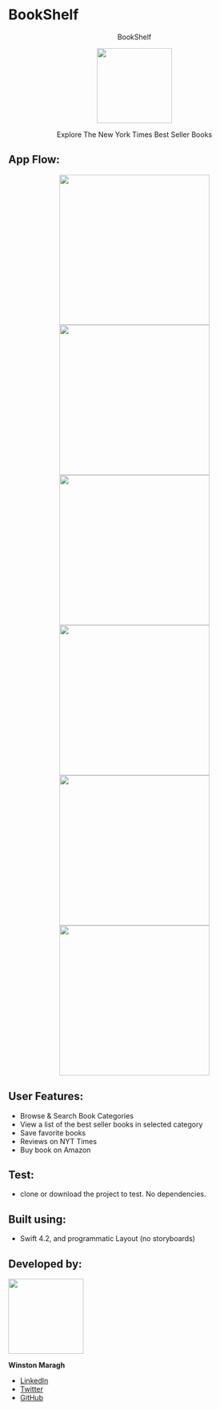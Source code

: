 # BookShelf

<a>
    <p align="center">  BookShelf </p> 
</a>
<p align="center">
    <img        src="https://github.com/wsmaragh/BookShelf/blob/master/BookShelf/Supporting/Assets.xcassets/AppIcon.appiconset/Icon-180.png" width="150" style="max-width:100%;">
</p>

<a>
    <p align="center">  Explore The New York Times Best Seller Books </p> 
</a>

## App Flow:

<p align="center">
    <img src= "https://github.com/wsmaragh/BookShelf/blob/master/BookShelf/Supporting/Gifs/search.gif" width="300">
    <img src= "https://github.com/wsmaragh/BookShelf/blob/master/BookShelf/Supporting/Gifs/toggle.gif" width="300">
    <img src= "https://github.com/wsmaragh/BookShelf/blob/master/BookShelf/Supporting/Gifs/saveFavorite.gif" width="300">
    <img src= "https://github.com/wsmaragh/BookShelf/blob/master/BookShelf/Supporting/Gifs/settings.gif" width="300">
    <img src= "https://github.com/wsmaragh/BookShelf/blob/master/BookShelf/Supporting/Gifs/review.gif" width="300"> 
    <img src= "https://github.com/wsmaragh/BookShelf/blob/master/BookShelf/Supporting/Gifs/amazon.gif" width="300">           
</p>


## User Features:
* Browse & Search Book Categories
* View a list of the best seller books in selected category
* Save favorite books
* Reviews on NYT Times
* Buy book on Amazon

## Test:
* clone or download the project to test. No dependencies.

## Built using:
* Swift 4.2, and programmatic Layout (no storyboards) 

## Developed by:
<img src = "https://i.imgur.com/N3G0BEJ.gif" width=150>

**Winston Maragh**

* [LinkedIn](https://www.linkedin.com/in/wsmaragh/)
* [Twitter](https://twitter.com/winstonmaragh)
* [GitHub](https://github.com/wsmaragh)
